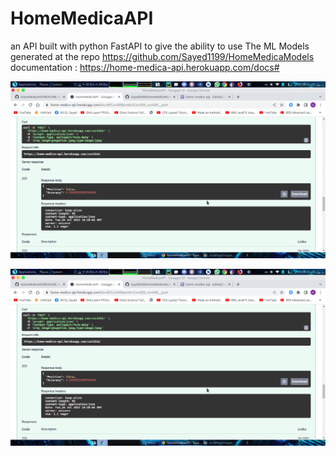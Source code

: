 # HomeMedicaAPI
an API built with python FastAPI to give the ability to use The ML Models generated at the repo https://github.com/Sayed1199/HomeMedicaModels                 
documentation : https://home-medica-api.herokuapp.com/docs#

![image](https://github.com/Sayed1199/HomeMedicaAPI/blob/main/screenshots/Screenshot%20at%202022-07-26%2022-38-42.png)

![image](https://github.com/Sayed1199/HomeMedicaAPI/blob/main/screenshots/Screenshot%20at%202022-07-26%2022-38-42.png)


